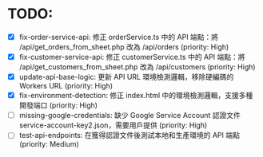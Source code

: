 # TODO:

- [x] fix-order-service-api: 修正 orderService.ts 中的 API 端點：將 /api/get_orders_from_sheet.php 改為 /api/orders (priority: High)
- [x] fix-customer-service-api: 修正 customerService.ts 中的 API 端點：將 /api/get_customers_from_sheet.php 改為 /api/customers (priority: High)
- [x] update-api-base-logic: 更新 API URL 環境檢測邏輯，移除硬編碼的 Workers URL (priority: High)
- [x] fix-environment-detection: 修正 index.html 中的環境檢測邏輯，支援多種開發端口 (priority: High)
- [ ] missing-google-credentials: 缺少 Google Service Account 認證文件 service-account-key2.json，需要用戶提供 (priority: High)
- [ ] test-api-endpoints: 在獲得認證文件後測試本地和生產環境的 API 端點 (priority: Medium)
